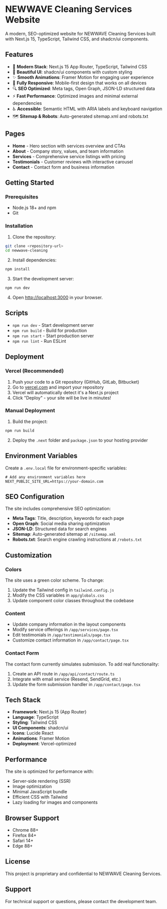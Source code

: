 # NEWWAVE Cleaning Services Website

A modern, SEO-optimized website for NEWWAVE Cleaning Services built with Next.js 15, TypeScript, Tailwind CSS, and shadcn/ui components.

## Features

- 🚀 **Modern Stack**: Next.js 15 App Router, TypeScript, Tailwind CSS
- 🎨 **Beautiful UI**: shadcn/ui components with custom styling
- ✨ **Smooth Animations**: Framer Motion for engaging user experience
- 📱 **Fully Responsive**: Mobile-first design that works on all devices
- 🔍 **SEO Optimized**: Meta tags, Open Graph, JSON-LD structured data
- ⚡ **Fast Performance**: Optimized images and minimal external dependencies
- ♿ **Accessible**: Semantic HTML with ARIA labels and keyboard navigation
- 🗺️ **Sitemap & Robots**: Auto-generated sitemap.xml and robots.txt

## Pages

- **Home** - Hero section with services overview and CTAs
- **About** - Company story, values, and team information  
- **Services** - Comprehensive service listings with pricing
- **Testimonials** - Customer reviews with interactive carousel
- **Contact** - Contact form and business information

## Getting Started

### Prerequisites

- Node.js 18+ and npm
- Git

### Installation

1. Clone the repository:
```bash
git clone <repository-url>
cd newwave-cleaning
```

2. Install dependencies:
```bash
npm install
```

3. Start the development server:
```bash
npm run dev
```

4. Open [http://localhost:3000](http://localhost:3000) in your browser.

## Scripts

- `npm run dev` - Start development server
- `npm run build` - Build for production
- `npm run start` - Start production server
- `npm run lint` - Run ESLint

## Deployment

### Vercel (Recommended)

1. Push your code to a Git repository (GitHub, GitLab, Bitbucket)
2. Go to [vercel.com](https://vercel.com) and import your repository
3. Vercel will automatically detect it's a Next.js project
4. Click "Deploy" - your site will be live in minutes!

### Manual Deployment

1. Build the project:
```bash
npm run build
```

2. Deploy the `.next` folder and `package.json` to your hosting provider

## Environment Variables

Create a `.env.local` file for environment-specific variables:

```env
# Add any environment variables here
NEXT_PUBLIC_SITE_URL=https://your-domain.com
```

## SEO Configuration

The site includes comprehensive SEO optimization:

- **Meta Tags**: Title, description, keywords for each page
- **Open Graph**: Social media sharing optimization
- **JSON-LD**: Structured data for search engines
- **Sitemap**: Auto-generated sitemap at `/sitemap.xml`
- **Robots.txt**: Search engine crawling instructions at `/robots.txt`

## Customization

### Colors

The site uses a green color scheme. To change:

1. Update the Tailwind config in `tailwind.config.js`
2. Modify the CSS variables in `app/globals.css`
3. Update component color classes throughout the codebase

### Content

- Update company information in the layout components
- Modify service offerings in `/app/services/page.tsx`
- Edit testimonials in `/app/testimonials/page.tsx`
- Customize contact information in `/app/contact/page.tsx`

### Contact Form

The contact form currently simulates submission. To add real functionality:

1. Create an API route in `/app/api/contact/route.ts`
2. Integrate with email service (Resend, SendGrid, etc.)
3. Update the form submission handler in `/app/contact/page.tsx`

## Tech Stack

- **Framework**: Next.js 15 (App Router)
- **Language**: TypeScript
- **Styling**: Tailwind CSS
- **UI Components**: shadcn/ui
- **Icons**: Lucide React
- **Animations**: Framer Motion
- **Deployment**: Vercel-optimized

## Performance

The site is optimized for performance with:

- Server-side rendering (SSR)
- Image optimization
- Minimal JavaScript bundle
- Efficient CSS with Tailwind
- Lazy loading for images and components

## Browser Support

- Chrome 88+
- Firefox 84+  
- Safari 14+
- Edge 88+

## License

This project is proprietary and confidential to NEWWAVE Cleaning Services.

## Support

For technical support or questions, please contact the development team.